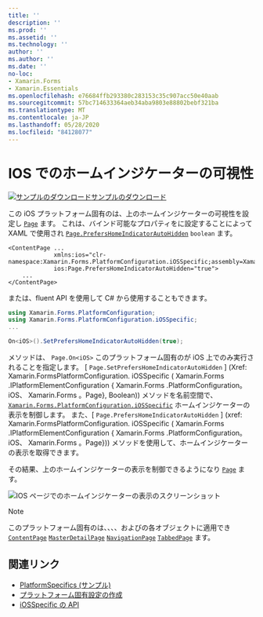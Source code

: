 ```yaml
---
title: ''
description: ''
ms.prod: ''
ms.assetid: ''
ms.technology: ''
author: ''
ms.author: ''
ms.date: ''
no-loc:
- Xamarin.Forms
- Xamarin.Essentials
ms.openlocfilehash: e76684ffb293380c283153c35c907acc50e40aab
ms.sourcegitcommit: 57bc714633364aeb34aba9803e88802bebf321ba
ms.translationtype: MT
ms.contentlocale: ja-JP
ms.lasthandoff: 05/28/2020
ms.locfileid: "84128077"
---
```

# <a name="home-indicator-visibility-on-ios"></a>IOS でのホームインジケーターの可視性

[![サンプルのダウンロード](~/media/shared/download.png)サンプルのダウンロード](https://docs.microsoft.com/samples/xamarin/xamarin-forms-samples/userinterface-platformspecifics)

この iOS プラットフォーム固有のは、上のホームインジケーターの可視性を設定し [`Page`](xref:Xamarin.Forms.Page) ます。 これは、バインド可能なプロパティをに設定することによって XAML で使用され [`Page.PrefersHomeIndicatorAutoHidden`](xref:Xamarin.Forms.PlatformConfiguration.iOSSpecific.Page.PrefersHomeIndicatorAutoHiddenProperty) `boolean` ます。

```xaml
<ContentPage ...
             xmlns:ios="clr-namespace:Xamarin.Forms.PlatformConfiguration.iOSSpecific;assembly=Xamarin.Forms.Core"
             ios:Page.PrefersHomeIndicatorAutoHidden="true">
    ...
</ContentPage>
```

または、fluent API を使用して C# から使用することもできます。

```csharp
using Xamarin.Forms.PlatformConfiguration;
using Xamarin.Forms.PlatformConfiguration.iOSSpecific;
...

On<iOS>().SetPrefersHomeIndicatorAutoHidden(true);
```

メソッドは、 `Page.On<iOS>` このプラットフォーム固有のが iOS 上でのみ実行されることを指定します。 [ `Page.SetPrefersHomeIndicatorAutoHidden` ] (Xref: Xamarin.FormsPlatformConfiguration. iOSSpecific ( Xamarin.Forms .IPlatformElementConfiguration { Xamarin.Forms .PlatformConfiguration。 iOS、 Xamarin.Forms 。Page}, Boolean)) メソッドを名前空間で、 [`Xamarin.Forms.PlatformConfiguration.iOSSpecific`](xref:Xamarin.Forms.PlatformConfiguration.iOSSpecific) ホームインジケーターの表示を制御します。 また、[ `Page.PrefersHomeIndicatorAutoHidden` ] (xref: Xamarin.FormsPlatformConfiguration. iOSSpecific ( Xamarin.Forms .IPlatformElementConfiguration { Xamarin.Forms .PlatformConfiguration。 iOS、 Xamarin.Forms 。Page})) メソッドを使用して、ホームインジケーターの表示を取得できます。

その結果、上のホームインジケーターの表示を制御できるようになり [`Page`](xref:Xamarin.Forms.Page) ます。

![IOS ページでのホームインジケーターの表示のスクリーンショット](page-home-indicator-images/home-indicator-visibility.png "ページのホーム インジケーターの表示")

> [!NOTE]
> このプラットフォーム固有のは、、、、およびの各オブジェクトに適用でき [`ContentPage`](xref:Xamarin.Forms.ContentPage) [`MasterDetailPage`](xref:Xamarin.Forms.MasterDetailPage) [`NavigationPage`](xref:Xamarin.Forms.NavigationPage) [`TabbedPage`](xref:Xamarin.Forms.TabbedPage) ます。

## <a name="related-links"></a>関連リンク

- [PlatformSpecifics (サンプル)](https://docs.microsoft.com/samples/xamarin/xamarin-forms-samples/userinterface-platformspecifics)
- [プラットフォーム固有設定の作成](~/xamarin-forms/platform/platform-specifics/index.md#creating-platform-specifics)
- [iOSSpecific の API](xref:Xamarin.Forms.PlatformConfiguration.iOSSpecific)
